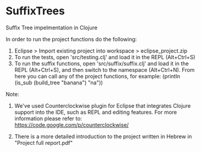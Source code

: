 SuffixTrees
===========

Suffix Tree impelmentation in Clojure

In order to run the project functions do the following:
1) Eclipse > Import existing project into workspace > eclipse_project.zip
2) To run the tests, open 'src/testing.clj' and load it in the REPL
(Alt+Ctrl+S)
3) To run the suffix functions, open 'src/suffix/suffix.clj' and load it
in the REPL (Alt+Ctrl+S), and then switch to the namespace (Alt+Ctrl+N).
From here you can call any of the project functions, for example:
(println (is_sub (build_tree "banana") "na"))

Note: 
1) We've used Counterclockwise plugin for Eclipse that integrates
Clojure support into the IDE, such as REPL and editing features.
For more information please refer to:
https://code.google.com/p/counterclockwise/

2) There is a more detailed introduction to the project written in Hebrew
in "Project full report.pdf"